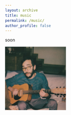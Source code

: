 ```yaml
---
layout: archive
title: music
permalink: /music/
author_profile: false
---
```


soon

<img src="images/music/msuic_0.jpg" alt="drawing" width="200"/>
